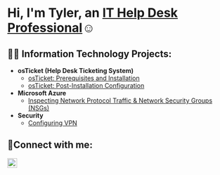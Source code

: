 <h1>Hi, I'm Tyler, an <a href="https://www.linkedin.com/in/tyler-elliot-088355240/">IT Help Desk Professional</a>☺</h1>

<h2>👨‍💻 Information Technology Projects:</h2>

- <b>osTicket (Help Desk Ticketing System)</b>
  - [osTicket: Prerequisites and Installation](https://github.com/Tyler-Elliot/osticket-prereqs)
  - [osTicket: Post-Installation Configuration](https://github.com/Tyler-Elliot/post-install-configuration)
- <b>Microsoft Azure</b>
  - [Inspecting Network Protocol Traffic & Network Security Groups (NSGs)](https://github.com/Tyler-Elliot/network-traffic)
- <b>Security</b>
  - [Configuring VPN](https://github.com/Tyler-Elliot/VPN-Setup)
<h2>🤳Connect with me:</h2>


[<img align="left" alt="Josh | LinkedIn" width="22px" src="https://cdn.jsdelivr.net/npm/simple-icons@v3/icons/linkedin.svg" />][linkedin]



[linkedin]: https://www.linkedin.com/in/tyler-elliot-088355240/
